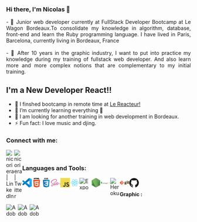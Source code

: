 ### Hi there, I'm Nicolas 👋

<div style="text-align: justify"> - 👋 Junior web developer currently at FullStack Developer Bootcamp at Le Wagon Bordeaux.To consolidate my knowledge in algorithm, database, front-end and learn the Ruby programming language.
I have lived in Paris, Barcelona, currently living in Bordeaux, France </div>

</br>

<div style="text-align: justify">- 📖 After 10 years in the graphic industry, I want to put into practice my knowledge during my training of fullstack web developer. And also learn more and more complex notions that are complementary to my initial training.</div>

## I'm a New Developer React!!

- 🔭 I finshed bootcamp in remote time at [Le Reacteur!](https://www.lereacteur.io/)
- 🌱 I’m currently learning everything 🤣
- 👯 I am looking for another training in web development in Bordeaux.
- ⚡ Fun fact: I love music and djing.

### Connect with me:

[<img align="left" alt="nicoriera | LinkedIn" width="22px" src="https://cdn.jsdelivr.net/npm/simple-icons@v3/icons/linkedin.svg" />][linkedin]
[<img align="left" alt="nicoriera | Twitter" width="22px" src="https://cdn.jsdelivr.net/npm/simple-icons@v3/icons/twitter.svg" />][twitter]

<br />

### Languages and Tools:

<img align="left" alt="Visual Studio Code" width="26px" src="https://raw.githubusercontent.com/github/explore/80688e429a7d4ef2fca1e82350fe8e3517d3494d/topics/visual-studio-code/visual-studio-code.png" />
<img align="left" alt="HTML5" width="26px" src="https://raw.githubusercontent.com/github/explore/80688e429a7d4ef2fca1e82350fe8e3517d3494d/topics/html/html.png" />
<img align="left" alt="CSS3" width="26px" src="https://raw.githubusercontent.com/github/explore/80688e429a7d4ef2fca1e82350fe8e3517d3494d/topics/css/css.png" />
<img align="left" alt="Sass" width="26px" src="https://raw.githubusercontent.com/github/explore/80688e429a7d4ef2fca1e82350fe8e3517d3494d/topics/sass/sass.png" />
<img align="left" alt="JavaScript" width="26px" src="https://raw.githubusercontent.com/github/explore/80688e429a7d4ef2fca1e82350fe8e3517d3494d/topics/javascript/javascript.png" />
<img align="left" alt="React" width="26px" src="https://raw.githubusercontent.com/github/explore/80688e429a7d4ef2fca1e82350fe8e3517d3494d/topics/react/react.png" />
<img  align="left"alt="Expo" height="32" width="32" src="https://cdn.jsdelivr.net/npm/simple-icons@v5/icons/expo.svg" />
<img align="left" alt="Node.js" width="26px" src="https://raw.githubusercontent.com/github/explore/80688e429a7d4ef2fca1e82350fe8e3517d3494d/topics/nodejs/nodejs.png" />
<img align="left" alt="MongoDB" width="26px" src="https://raw.githubusercontent.com/github/explore/80688e429a7d4ef2fca1e82350fe8e3517d3494d/topics/mongodb/mongodb.png" />
<img align="left" alt="Heroku" width="26px" src="https://raw.githubusercontent.com/heroku/favicon/master/favicon.iconset/icon_32x32.png" />
<img align="left" alt="Git" width="26px" src="https://raw.githubusercontent.com/github/explore/80688e429a7d4ef2fca1e82350fe8e3517d3494d/topics/git/git.png" />
<img align="left" alt="GitHub" width="26px" src="https://raw.githubusercontent.com/github/explore/78df643247d429f6cc873026c0622819ad797942/topics/github/github.png" />

<br />

#### Graphic :

<img align="left" alt="Adobe Photoshop" height="32" width="32" src="https://cdn.jsdelivr.net/npm/simple-icons@v5/icons/adobephotoshop.svg" />
<img align="left" alt="Adobe Illustrator" height="32" width="32" src="https://cdn.jsdelivr.net/npm/simple-icons@v5/icons/adobeillustrator.svg" />
<img align="left" color="#FF3366" alt="Adobe InDesign" height="32" width="32" src="https://cdn.jsdelivr.net/npm/simple-icons@v5/icons/adobeindesign.svg" />

<br />

</details>

[bootcamp]: https://www.lereacteur.io/
[linkedin]: https://www.linkedin.com/in/nicolasriera/
[twitter]: https://twitter.com/nicolariera
